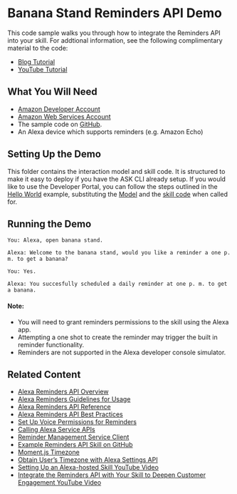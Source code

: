 # Banana Stand Reminders API Demo

This code sample walks you through how to integrate the Reminders API into your skill. For addtional information, see the following complimentary material to the code:
- [Blog Tutorial](https://developer.amazon.com/blogs/alexa/post/2b4de691-9cad-4c82-86e0-98e674786742/integrate-the-reminders-api-with-your-skill-to-deepen-customer-engagement1)
- [YouTube Tutorial](https://youtu.be/eF7R4BEFu5c)

## What You Will Need
*  [Amazon Developer Account](http://developer.amazon.com/alexa)
*  [Amazon Web Services Account](http://aws.amazon.com/)
*  The sample code on [GitHub](https://github.com/alexa-samples/reminders-api-banana-stand-demo/).
*  An Alexa device which supports reminders (e.g. Amazon Echo)

## Setting Up the Demo
This folder contains the interaction model and skill code.  It is structured to make it easy to deploy if you have the ASK CLI already setup.  If you would like to use the Developer Portal, you can follow the steps outlined in the [Hello World](https://github.com/alexa/skill-sample-nodejs-hello-world) example, substituting the [Model](./models/en-US.json) and the [skill code](./lambda/custom/index.js) when called for.

## Running the Demo
```
You: Alexa, open banana stand.

Alexa: Welcome to the banana stand, would you like a reminder a one p. m. to get a banana?

You: Yes.

Alexa: You succesfully scheduled a daily reminder at one p. m. to get a banana.
```
#### Note: 
- You will need to grant reminders permissions to the skill using the Alexa app.
- Attempting a one shot to create the reminder may trigger the built in reminder functionality.
- Reminders are not supported in the Alexa developer console simulator.

## Related Content

- [Alexa Reminders API Overview](https://developer.amazon.com/docs/smapi/alexa-reminders-overview.html)
- [Alexa Reminders Guidelines for Usage](https://developer.amazon.com/docs/smapi/alexa-reminders-guidelines-for-usage.html)
- [Alexa Reminders API Reference](https://developer.amazon.com/docs/smapi/alexa-reminders-api-reference.html)
- [Alexa Reminders API Best Practices](https://developer.amazon.com/docs/smapi/alexa-reminders-guidelines-for-usage.html#best-practices-for-coding-reminders-in-your-skill)
- [Set Up Voice Permissions for Reminders](https://developer.amazon.com/docs/smapi/voice-permissions-for-reminders.html)
- [Calling Alexa Service APIs](https://ask-sdk-for-nodejs.readthedocs.io/en/latest/Calling-Alexa-Service-APIs.html)
- [Reminder Management Service Client](https://ask-sdk-for-nodejs.readthedocs.io/en/latest/Calling-Alexa-Service-APIs.html#remindermanagementserviceclient)
- [Example Reminders API Skill on GitHub](https://github.com/alexa-samples/reminders-demo)
- [Moment.js Timezone](https://momentjs.com/timezone/)
- [Obtain User’s Timezone with Alexa Settings API](https://developer.amazon.com/docs/smapi/alexa-settings-api-reference.html#get-the-time-zone)
- [Setting Up an Alexa-hosted Skill YouTube Video](https://youtu.be/2NcvI7wTXrU)
- [Integrate the Reminders API with Your Skill to Deepen Customer Engagement YouTube Video](https://youtu.be/eF7R4BEFu5c)
